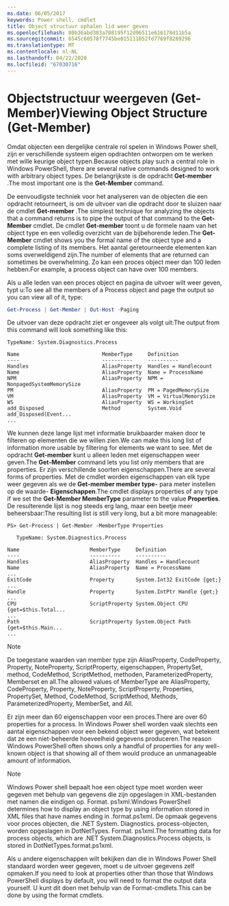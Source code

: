 ```yaml
---
ms.date: 06/05/2017
keywords: Power shell, cmdlet
title: Object structuur ophalen lid weer geven
ms.openlocfilehash: 80b36abd303a708195f12d96511e616178d11b5a
ms.sourcegitcommit: 6545c60578f7745be015111052fd7769f8289296
ms.translationtype: MT
ms.contentlocale: nl-NL
ms.lasthandoff: 04/22/2020
ms.locfileid: "67030716"
---
```

# <a name="viewing-object-structure-get-member"></a><span data-ttu-id="21fa2-103">Objectstructuur weergeven (Get-Member)</span><span class="sxs-lookup"><span data-stu-id="21fa2-103">Viewing Object Structure (Get-Member)</span></span>

<span data-ttu-id="21fa2-104">Omdat objecten een dergelijke centrale rol spelen in Windows Power shell, zijn er verschillende systeem eigen opdrachten ontworpen om te werken met wille keurige object typen.</span><span class="sxs-lookup"><span data-stu-id="21fa2-104">Because objects play such a central role in Windows PowerShell, there are several native commands designed to work with arbitrary object types.</span></span> <span data-ttu-id="21fa2-105">De belangrijkste is de opdracht **Get-member** .</span><span class="sxs-lookup"><span data-stu-id="21fa2-105">The most important one is the **Get-Member** command.</span></span>

<span data-ttu-id="21fa2-106">De eenvoudigste techniek voor het analyseren van de objecten die een opdracht retourneert, is om de uitvoer van die opdracht door te sluizen naar de cmdlet **Get-member** .</span><span class="sxs-lookup"><span data-stu-id="21fa2-106">The simplest technique for analyzing the objects that a command returns is to pipe the output of that command to the **Get-Member** cmdlet.</span></span> <span data-ttu-id="21fa2-107">De cmdlet **Get-member** toont u de formele naam van het object type en een volledig overzicht van de bijbehorende leden.</span><span class="sxs-lookup"><span data-stu-id="21fa2-107">The **Get-Member** cmdlet shows you the formal name of the object type and a complete listing of its members.</span></span> <span data-ttu-id="21fa2-108">Het aantal geretourneerde elementen kan soms overweldigend zijn.</span><span class="sxs-lookup"><span data-stu-id="21fa2-108">The number of elements that are returned can sometimes be overwhelming.</span></span> <span data-ttu-id="21fa2-109">Zo kan een proces object meer dan 100 leden hebben.</span><span class="sxs-lookup"><span data-stu-id="21fa2-109">For example, a process object can have over 100 members.</span></span>

<span data-ttu-id="21fa2-110">Als u alle leden van een proces object en pagina de uitvoer wilt weer geven, typt u:</span><span class="sxs-lookup"><span data-stu-id="21fa2-110">To see all the members of a Process object and page the output so you can view all of it, type:</span></span>

```powershell
Get-Process | Get-Member | Out-Host -Paging
```

<span data-ttu-id="21fa2-111">De uitvoer van deze opdracht ziet er ongeveer als volgt uit:</span><span class="sxs-lookup"><span data-stu-id="21fa2-111">The output from this command will look something like this:</span></span>

```output
TypeName: System.Diagnostics.Process

Name                           MemberType     Definition
----                           ----------     ----------
Handles                        AliasProperty  Handles = Handlecount
Name                           AliasProperty  Name = ProcessName
NPM                            AliasProperty  NPM = NonpagedSystemMemorySize
PM                             AliasProperty  PM = PagedMemorySize
VM                             AliasProperty  VM = VirtualMemorySize
WS                             AliasProperty  WS = WorkingSet
add_Disposed                   Method         System.Void add_Disposed(Event...
...
```

<span data-ttu-id="21fa2-112">We kunnen deze lange lijst met informatie bruikbaarder maken door te filteren op elementen die we willen zien.</span><span class="sxs-lookup"><span data-stu-id="21fa2-112">We can make this long list of information more usable by filtering for elements we want to see.</span></span> <span data-ttu-id="21fa2-113">Met de opdracht **Get-member** kunt u alleen leden met eigenschappen weer geven.</span><span class="sxs-lookup"><span data-stu-id="21fa2-113">The **Get-Member** command lets you list only members that are properties.</span></span> <span data-ttu-id="21fa2-114">Er zijn verschillende soorten eigenschappen.</span><span class="sxs-lookup"><span data-stu-id="21fa2-114">There are several forms of properties.</span></span> <span data-ttu-id="21fa2-115">Met de cmdlet worden eigenschappen van elk type weer gegeven als we de **Get-member member type-** para meter instellen op de waarde- **Eigenschappen**.</span><span class="sxs-lookup"><span data-stu-id="21fa2-115">The cmdlet displays properties of any type if we set the **Get-Member MemberType** parameter to the value **Properties**.</span></span> <span data-ttu-id="21fa2-116">De resulterende lijst is nog steeds erg lang, maar een beetje meer beheersbaar:</span><span class="sxs-lookup"><span data-stu-id="21fa2-116">The resulting list is still very long, but a bit more manageable:</span></span>

```
PS> Get-Process | Get-Member -MemberType Properties

   TypeName: System.Diagnostics.Process

Name                       MemberType     Definition
----                       ----------     ----------
Handles                    AliasProperty  Handles = Handlecount
Name                       AliasProperty  Name = ProcessName
...
ExitCode                   Property       System.Int32 ExitCode {get;}
...
Handle                     Property       System.IntPtr Handle {get;}
...
CPU                        ScriptProperty System.Object CPU {get=$this.Total...
...
Path                       ScriptProperty System.Object Path {get=$this.Main...
...
```

> [!NOTE]
> <span data-ttu-id="21fa2-117">De toegestane waarden van member type zijn AliasProperty, CodeProperty, Property, NoteProperty, ScriptProperty, eigenschappen, PropertySet, method, CodeMethod, ScriptMethod, methoden, ParameterizedProperty, Memberset en all.</span><span class="sxs-lookup"><span data-stu-id="21fa2-117">The allowed values of MemberType are AliasProperty, CodeProperty, Property, NoteProperty, ScriptProperty, Properties, PropertySet, Method, CodeMethod, ScriptMethod, Methods, ParameterizedProperty, MemberSet, and All.</span></span>

<span data-ttu-id="21fa2-118">Er zijn meer dan 60 eigenschappen voor een proces.</span><span class="sxs-lookup"><span data-stu-id="21fa2-118">There are over 60 properties for a process.</span></span> <span data-ttu-id="21fa2-119">In Windows Power shell worden vaak slechts een aantal eigenschappen voor een bekend object weer gegeven, wat betekent dat ze een niet-beheerde hoeveelheid gegevens produceren.</span><span class="sxs-lookup"><span data-stu-id="21fa2-119">The reason Windows PowerShell often shows only a handful of properties for any well-known object is that showing all of them would produce an unmanageable amount of information.</span></span>

> [!NOTE]
> <span data-ttu-id="21fa2-120">Windows Power shell bepaalt hoe een object type moet worden weer gegeven met behulp van gegevens die zijn opgeslagen in XML-bestanden met namen die eindigen op. Format. ps1xml.</span><span class="sxs-lookup"><span data-stu-id="21fa2-120">Windows PowerShell determines how to display an object type by using information stored in XML files that have names ending in .format.ps1xml.</span></span> <span data-ttu-id="21fa2-121">De opmaak gegevens voor proces objecten, die .NET System. Diagnostics. process-objecten, worden opgeslagen in DotNetTypes. Format. ps1xml.</span><span class="sxs-lookup"><span data-stu-id="21fa2-121">The formatting data for process objects, which are .NET System.Diagnostics.Process objects, is stored in DotNetTypes.format.ps1xml.</span></span>

<span data-ttu-id="21fa2-122">Als u andere eigenschappen wilt bekijken dan die in Windows Power Shell standaard worden weer gegeven, moet u de uitvoer gegevens zelf opmaken.</span><span class="sxs-lookup"><span data-stu-id="21fa2-122">If you need to look at properties other than those that Windows PowerShell displays by default, you will need to format the output data yourself.</span></span> <span data-ttu-id="21fa2-123">U kunt dit doen met behulp van de Format-cmdlets.</span><span class="sxs-lookup"><span data-stu-id="21fa2-123">This can be done by using the format cmdlets.</span></span>
